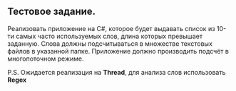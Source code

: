 ## Тестовое задание.
Реализовать приложение на C#, которое будет выдавать список из 10-ти самых часто используемых слов, длина которых превышает заданную. Слова должны подсчитываться в множестве текстовых файлов в указанной папке.  Приложение должно производить подсчёт в многопоточном режиме.
  
P.S. Ожидается реализация на **Thread**, для анализа слов использовать **Regex**